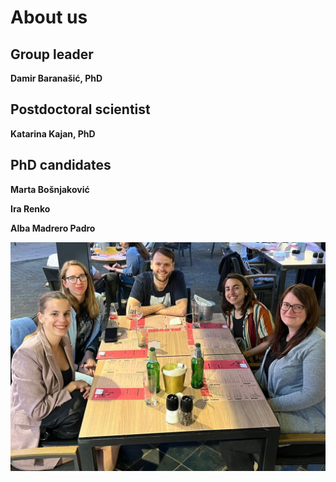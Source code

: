 # About us
## Group leader
 **Damir Baranašić, PhD**

## Postdoctoral scientist
**Katarina Kajan, PhD**

## PhD candidates
**Marta Bošnjaković**

**Ira Renko**

**Alba Madrero Padro**

![Image title](images/groupPhoto.jpg)